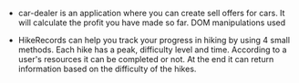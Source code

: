 - car-dealer is an application where you can create sell offers for cars. It will calculate the profit you have made so far. 
  DOM manipulations used

- HikeRecords can help you track your progress in hiking by using 4 small methods. Each hike has a peak, difficulty level and time. According to a user's resources it can be completed or not. At the end it can return information based on the difficulty of the hikes.  
